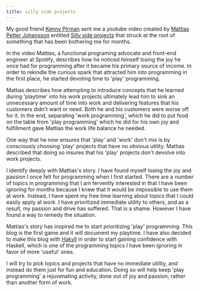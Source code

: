 ```yaml
---
title: silly side projects
---
```


My good friend [Kenny Pirman](https://github.com/kenjinp) sent me a youtube
video created by [Mattias Petter Johansson](https://twitter.com/mpjme) entitled
[Silly side projects](https://www.youtube.com/watch?v=RpWsBCaJQQ8) that struck
at the root of something that has been bothering me for months.

In the video Mattias, a functional programing advocate and front-end engineer
at Spotify, describes how he noticed himself losing the joy he once had for
programming after it became his primary source of income.  In order to rekindle
the curious spark that attracted him into programming in the first place, he
started devoting time to 'play' programming.

Mattias describes how attempting to introduce concepts that he learned during
'playtime' into his work projects ultimately lead him to sink an unnecessary
amount of time into work and delivering features that his customers didn't want
or need.  Both he and his customers were worse off for it.  In the end,
separating 'work programming', which he did to put food on the table from 'play
programming' which he did for his own joy and fulfillment gave Mattias the
work life balance he needed.

One way that he now ensures that 'play' and 'work' don't mix is by consciously
choosing 'play' projects that have no obvious utility.  Mattias described that
doing so insures that his 'play' projects don't devolve into work projects.

I identify deeply with Mattias's story.  I have found myself losing the joy
and passion I once felt for programming when I first started.  There are a
number of topics in programming that I am fervently interested in that I have
been ignoring for months because I knew that it would be impossible to use them
at work.  Instead, I have spent my free time learning about topics that I could
easily apply at work.  I have prioritized immediate utility to others, and as a
result, my passion and drive has suffered. That is a shame. However I have
found a way to remedy the situation.

Mattias's story has inspired me to start prioritizing 'play' programming.  This
blog is the first game and it will document my playtime.  I have also decided
to make this blog with [Hakyll](https://jaspervdj.be/hakyll/) in order to start
gaining confidence with Haskell, which is one of the programming topics I have
been ignoring in favor of more 'useful' ones.

I will try to pick topics and projects that have no immediate utility, and
instead do them just for fun and education.  Doing so will help keep 'play
programming' a rejuvenating activity, done out of joy and passion, rather than
another form of work.
